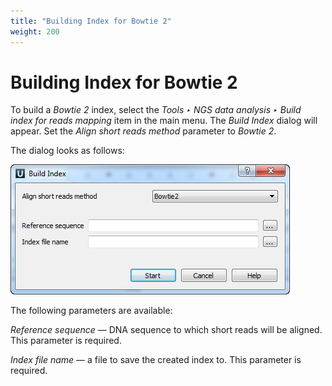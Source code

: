 ```yaml
---
title: "Building Index for Bowtie 2"
weight: 200
---
```


# Building Index for Bowtie 2

To build a _Bowtie 2_ index, select the _Tools ‣ NGS data analysis ‣ Build index for reads mapping_ item in the main menu. The _Build Index_ dialog will appear. Set the _Align short reads method_ parameter to _Bowtie 2_.

The dialog looks as follows:

![](/images/65930864/65930865.png)

The following parameters are available:

_Reference sequence_ — DNA sequence to which short reads will be aligned. This parameter is required.

_Index file name_ — a file to save the created index to. This parameter is required.